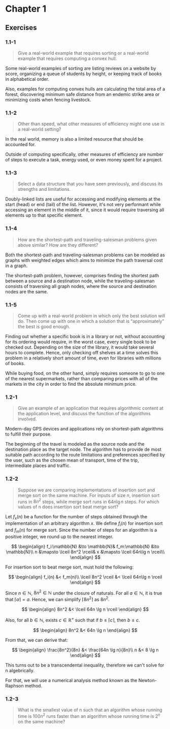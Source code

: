 # Chapter 1

## Exercises

### 1.1-1
> Give a real-world example that requires sorting or a real-world example that requires computing a convex hull.

Some real-world examples of sorting are listing reviews on a website by score, organizing a queue of students by height, or keeping track of books in alphabetical order.

Also, examples for computing convex hulls are calculating the total area of a forest, discovering minimum safe distance from an endemic strike area or minimizing costs when fencing livestock.

### 1.1-2
> Other than speed, what other measures of efficiency might one use in a real-world setting?

In the real world, memory is also a limited resource that should be accounted for.

Outside of computing specifically, other measures of efficiency are number of steps to execute a task, energy used, or even money spent for a project.

### 1.1-3
> Select a data structure that you have seen previously, and discuss its strengths and limitations.

Doubly-linked lists are useful for accessing and modifying elements at the start (head) or end (tail) of the list. However, it's not very performant while accessing an element in the middle of it, since it would require traversing all elements up to that specific element.

### 1.1-4
> How are the shortest-path and traveling-salesman problems given above similar? How are they different?

Both the shortest-path and traveling-salesman problems can be modeled as graphs with weighted edges which aims to minimize the path traversal cost in a graph.

The shortest-path problem, however, comprises finding the shortest path between a source and a destination node, while the traveling-salesman consists of traversing all graph nodes, where the source and destination nodes are the same.

### 1.1-5
> Come up with a real-world problem in which only the best solution will do. Then come up with one in which a solution that is “approximately” the best is good
enough.

Finding out whether a specific book is in a library or not, without accounting for its ordering would require, in the worst case, every single book to be checked out. Depending on the size of the library, it would take several hours to complete. Hence, only checking off shelves at a time solves this problem in a relatively short amount of time, even for libraries with millions of books.

While buying food, on the other hand, simply requires someone to go to one of the nearest supermarkets, rather than comparing prices with all of the markets in the city in order to find the absolute minimum price.

### 1.2-1
> Give an example of an application that requires algorithmic content at the application level, and discuss the function of the algorithms involved.

Modern-day GPS devices and applications rely on shortest-path algorithms to fulfill their purpose.

The beginning of the travel is modeled as the source node and the destination place as the target node. The algorithm has to provide de most suitable path according to the route limitations and preferences specified by the user, such as the chosen mean of transport, time of the trip, intermediate places and traffic.

### 1.2-2
> Suppose we are comparing implementations of insertion sort and merge sort on the same machine. For inputs of size $n$, insertion sort runs in $8n^2$ steps, while merge sort runs in $64n \lg n$ steps. For which values of n does insertion sort beat merge sort?

Let $f_x(n)$ be a function for the number of steps obtained through the implementation of an arbitrary algorithm $x$. We define $f_i(n)$ for insertion sort and $f_m(n)$ for merge sort. Since the number of steps for an algorithm is a positive integer, we round up to the nearest integer.

$$
\begin{align}
f_i:\mathbb{N} &\to \mathbb{N}&
f_m:\mathbb{N} &\to \mathbb{N}\\
n &\mapsto \lceil 8n^2 \rceil&
x &\mapsto \lceil 64n\lg n \rceil\\
\end{align}
$$

For insertion sort to beat merge sort, must hold the following:

$$
\begin{align}
f_i(n) &< f_m(n)\\
\lceil 8n^2 \rceil &< \lceil 64n\lg n \rceil
\end{align}
$$

Since $n \in \mathbb{N}$, $8n^2 \in \mathbb{N}$ under the closure of naturals. For all $a \in \mathbb{N}$, it is true that $\lceil a \rceil = a$. Hence, we can simplify $\lceil 8n^2 \rceil$ as $8n^2$.

$$
\begin{align}
8n^2 &< \lceil 64n \lg n \rceil
\end{align}
$$

Also, for all $b \in \mathbb{N}$, exists $c \in \mathbb{R^+}$ such that if $b \le \lceil c \rceil$, then $b \le c$.

$$
\begin{align}                                   8n^2 &< 64n \lg n
\end{align}                                     $$

From that, we can derive that:

$$
\begin{align}
\frac{8n^2}{8n} &< \frac{64n \lg n}{8n}\\
n &< 8 \lg n
\end{align}
$$

This turns out to be a transcendental inequality, therefore we can't solve for n algebrically.

For that, we will use a numerical analysis method known as the Newton-Raphson method.

### 1.2-3
> What is the smallest value of n such that an algorithm whose running time is $100n^2$ runs faster than an algorithm whose running time is $2^n$ on the same machine?
